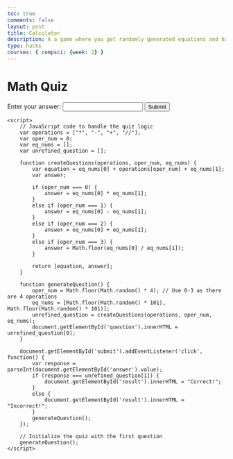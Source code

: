 ```yaml
---
toc: true
comments: false
layout: post
title: Calculator
description: A a game where you get randomly generated equations and have to solve them
type: hacks
courses: { compsci: {week: 2} }
---
```


<html>
<head>
    <title>Math Quiz</title>
</head>
<body>
    <h1>Math Quiz</h1>
    <form id="quiz-form">
        <div id="question"></div>
        <label for="answer">Enter your answer:</label>
        <input type="number" id="answer" required>
        <button type="button" id="submit">Submit</button>
    </form>
    <div id="result"></div>

    <script>
        // JavaScript code to handle the quiz logic
        var operations = ["*", "-", "+", "//"];
        var oper_num = 0;
        var eq_nums = [];
        var unrefined_question = [];

        function createQuestions(operations, oper_num, eq_nums) {
            var equation = eq_nums[0] + operations[oper_num] + eq_nums[1];
            var answer;

            if (oper_num === 0) {
                answer = eq_nums[0] * eq_nums[1];
            }
            else if (oper_num === 1) {
                answer = eq_nums[0] - eq_nums[1];
            }
            else if (oper_num === 2) {
                answer = eq_nums[0] + eq_nums[1];
            }
            else if (oper_num === 3) {
                answer = Math.floor(eq_nums[0] / eq_nums[1]);
            }

            return [equation, answer];
        }

        function generateQuestion() {
            oper_num = Math.floor(Math.random() * 4); // Use 0-3 as there are 4 operations
            eq_nums = [Math.floor(Math.random() * 101), Math.floor(Math.random() * 101)];
            unrefined_question = createQuestions(operations, oper_num, eq_nums);
            document.getElementById('question').innerHTML = unrefined_question[0];
        }

        document.getElementById('submit').addEventListener('click', function() {
            var response = parseInt(document.getElementById('answer').value);
            if (response === unrefined_question[1]) {
                document.getElementById('result').innerHTML = "Correct!";
            }
            else {
                document.getElementById('result').innerHTML = "Incorrect!";
            }
            generateQuestion();
        });

        // Initialize the quiz with the first question
        generateQuestion();
    </script>
</body>
</html>

